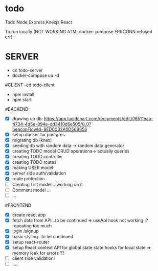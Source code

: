 # todo

Todo Node,Express,Knexjs,React

To run locally (NOT WORKING ATM, docker-compose ERRCONN refused err):

# SERVER

- cd todo-server
- docker-compose up -d

#CLIENT
-cd todo-client

- npm install
- npm start

#BACKEND:

- [x] drawing up db: https://app.lucidchart.com/documents/edit/06511eaa-4734-4d5e-894e-dd3410d6e505/0_0?beaconFlowId=8ED0032A0D569856
- [x] setup docker for postgres
- [x] migrating db (knex)
- [x] seeding db with random data -> random data generator
- [x] creating TODO model CRUD operations-> actually queries
- [x] creating TODO controller
- [x] creating TODO routes
- [x] making USER model
- [x] server side auth/validation
- [x] route protection
- [ ] Creating List model ...working on it
- [ ] Comment model ...
- [ ] ...

#FRONTEND

- [x] create react app
- [x] fetch data from API...to be continued
      => useApi hook not working !? repeating too much
- [x] login /signup
- [x] basic styling...to be continued
- [x] setup react-router
- [x] setup React context API for global state state hooks for local state
      => memory leak for errors ??
- [ ] client side validation!
- [ ] .....
